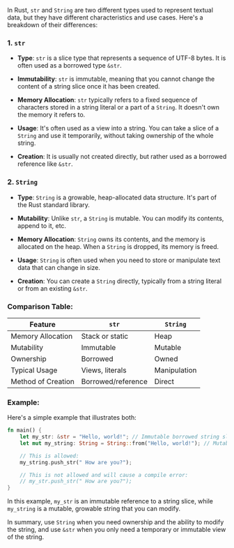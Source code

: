 In Rust, `str` and `String` are two different types used to represent textual data, but they have different characteristics and use cases. Here's a breakdown of their differences:

### 1. `str`

- **Type**: `str` is a slice type that represents a sequence of UTF-8 bytes. It is often used as a borrowed type `&str`.

- **Immutability**: `str` is immutable, meaning that you cannot change the content of a string slice once it has been created.

- **Memory Allocation**: `str` typically refers to a fixed sequence of characters stored in a string literal or a part of a `String`. It doesn't own the memory it refers to.

- **Usage**: It's often used as a view into a string. You can take a slice of a `String` and use it temporarily, without taking ownership of the whole string.

- **Creation**: It is usually not created directly, but rather used as a borrowed reference like `&str`.

### 2. `String`

- **Type**: `String` is a growable, heap-allocated data structure. It's part of the Rust standard library.

- **Mutability**: Unlike `str`, a `String` is mutable. You can modify its contents, append to it, etc.

- **Memory Allocation**: `String` owns its contents, and the memory is allocated on the heap. When a `String` is dropped, its memory is freed.

- **Usage**: `String` is often used when you need to store or manipulate text data that can change in size.

- **Creation**: You can create a `String` directly, typically from a string literal or from an existing `&str`.

### Comparison Table:

| Feature               | `str`      | `String`  |
|-----------------------|------------|-----------|
| Memory Allocation     | Stack or static | Heap      |
| Mutability            | Immutable  | Mutable   |
| Ownership             | Borrowed   | Owned     |
| Typical Usage         | Views, literals | Manipulation |
| Method of Creation    | Borrowed/reference | Direct   |

### Example:

Here's a simple example that illustrates both:

```rust
fn main() {
    let my_str: &str = "Hello, world!"; // Immutable borrowed string slice
    let mut my_string: String = String::from("Hello, world!"); // Mutable heap-allocated string

    // This is allowed:
    my_string.push_str(" How are you?");

    // This is not allowed and will cause a compile error:
    // my_str.push_str(" How are you?");
}
```

In this example, `my_str` is an immutable reference to a string slice, while `my_string` is a mutable, growable string that you can modify.

In summary, use `String` when you need ownership and the ability to modify the string, and use `&str` when you only need a temporary or immutable view of the string.